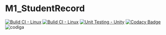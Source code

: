 # M1_StudentRecord


[![Bulid CI - Linux](https://github.com/Bhargav-Yelli/M1_StudentRecord/actions/workflows/c-cpp.yml/badge.svg)](https://github.com/Bhargav-Yelli/M1_StudentRecord/actions/workflows/c-cpp.yml)
[![Bulid CI - Linux](https://github.com/Bhargav-Yelli/M1_StudentRecord/actions/workflows/c-cpp.yml/badge.svg)](https://github.com/Bhargav-Yelli/M1_StudentRecord/actions/workflows/c-cpp.yml)
[![Unit Testing - Unity](https://github.com/Bhargav-Yelli/M1_StudentRecord/actions/workflows/unit-test.yml/badge.svg)](https://github.com/Bhargav-Yelli/M1_StudentRecord/actions/workflows/unit-test.yml)
[![Codacy Badge](https://app.codacy.com/project/badge/Grade/fad0425261374b52be5b3985dc83ad43)](https://www.codacy.com/gh/Bhargav-Yelli/M1_StudentRecord/dashboard?utm_source=github.com&amp;utm_medium=referral&amp;utm_content=Bhargav-Yelli/M1_StudentRecord&amp;utm_campaign=Badge_Grade)
![codiga](https://api.codiga.io/project/32450/status/svg)
